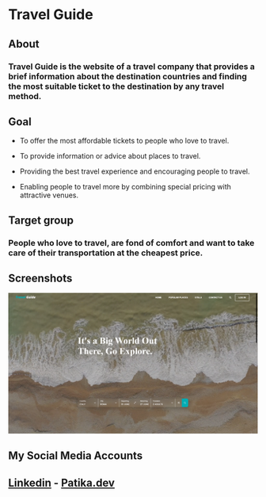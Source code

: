 # Travel Guide
## About
### Travel Guide is the website of a travel company that provides a brief information about the destination countries and finding the most suitable ticket to the destination by any travel method.
## Goal
* To offer the most affordable tickets to people who love to travel.
* To provide information or advice about places to travel.
* Providing the best travel experience and encouraging people to travel.

* Enabling people to travel more by combining special pricing with attractive venues.
## Target group
### People who love to travel, are fond of comfort and want to take care of their transportation at the cheapest price.
## Screenshots
![GitHub](images/site2.png)
## My Social Media Accounts
## [Linkedin](https://www.linkedin.com/in/umut-yavuz-732106255/) - [Patika.dev](https://app.patika.dev/realbaymayan)
